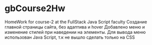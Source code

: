 # gbCourse2Hw
HomeWork for course-2 at the FullStack Java Script faculty
Создание главной страницы сайта, без адаптива и hover
Добавлено меню и изменение стилей при наведении на элементы. Для вывода меню использован Java Script, т.к не вышло сделать только на CSS
